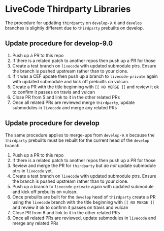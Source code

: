 # LiveCode Thirdparty Libraries

The procedure for updating `thirdparty` on `develop-9.0` and `develop` branches is
slightly different due to `thirdparty` prebuilts on develop. 

## Update procedure for develop-9.0

1. Push up a PR to this repo
2. If there is a related patch to another repos then push up a PR for those
3. Create a test branch on `livecode` with updated submodule ptrs. Ensure the
branch is pushed upstream rather than to your clone.
4. If it was a CEF update then push up a branch to `livecode-private` again with 
updated submodule and kick off prebuilts on vulcan.
5. Create a PR with the title beginning with `[[ NO MERGE ]]` and review it ok
to confirm it passes on travis and vulcan
6. Close PR from 5 and link to it in the other related PRs
7. Once all related PRs are reviewed merge `thirdparty`, update submodules in
`livecode` and merge any related PRs

## Update procedure for develop

The same procedure applies to merge-ups from `develop-9.0` because the 
`thirdparty` prebuilts must be rebuilt for the current head of the `develop`
branch.

1. Push up a PR to this repo
2. If there is a related patch to another repos then push up a PR for those
3. Review and merge the PR for `thirdparty` but *do not* update submodule ptrs
in `livecode` yet.
4. Create a test branch on `livecode` with updated submodule ptrs. Ensure the
branch is pushed upstream rather than to your clone.
5. Push up a branch to `livecode-private` again with updated submodule and kick
off prebuilts on vulcan.
6. Once prebuilts are built for the `develop` head of `thirdparty` create a PR
using the `livecode` branch with the title beginning with `[[ NO MERGE ]]` and
review it ok to confirm it passes on travis and vulcan
7. Close PR from 6 and link to it in the other related PRs
8. Once all related PRs are reviewed, update submodules in `livecode` and merge
any related PRs
